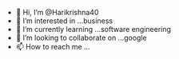 - 👋 Hi, I’m @Harikrishna40
- 👀 I’m interested in ...business
- 🌱 I’m currently learning ...software engineering
- 💞️ I’m looking to collaborate on ...google
- 📫 How to reach me ...

<!---
Harikrishna40/Harikrishna40 is a ✨ special ✨ repository because its `README.md` (this file) appears on your GitHub profile.
You can click the Preview link to take a look at your changes.
--->
